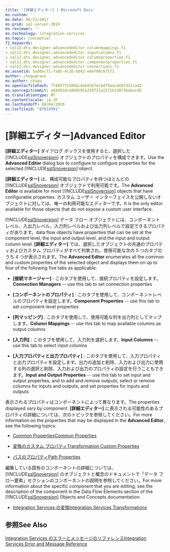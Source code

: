 ```yaml
---
title: '[詳細エディター] | Microsoft Docs'
ms.custom: ''
ms.date: 06/13/2017
ms.prod: sql-server-2014
ms.reviewer: ''
ms.technology: integration-services
ms.topic: conceptual
f1_keywords:
- sql12.dts.designer.advancededitor.columnmappings.f1
- sql12.dts.designer.advancededitor.inputcolumns.f1
- sql12.dts.designer.advancededitor.columnproperties.f1
- sql12.dts.designer.advancededitor.componentproperties.f1
- sql12.dts.designer.advancededitor.connections.f1
ms.assetid: 5ad0ac71-fa8b-4c26-bd42-e6ef00c87571
author: chugugrace
ms.author: chugu
ms.openlocfilehash: 7f4897f2589acdeb93efecbdf9aacde07d21ca42
ms.sourcegitcommit: ad4d92dce894592a259721a1571b1d8736abacdb
ms.translationtype: MT
ms.contentlocale: ja-JP
ms.lasthandoff: 08/04/2020
ms.locfileid: "87633991"
---
```

# <a name="advanced-editor"></a><span data-ttu-id="e5c69-102">[詳細エディター]</span><span class="sxs-lookup"><span data-stu-id="e5c69-102">Advanced Editor</span></span>
  <span data-ttu-id="e5c69-103">**[詳細エディター]** ダイアログ ボックスを使用すると、選択した [!INCLUDE[ssISnoversion](../includes/ssisnoversion-md.md)] オブジェクトのプロパティを構成できます。</span><span class="sxs-lookup"><span data-stu-id="e5c69-103">Use the **Advanced Editor** dialog box to configure to configure properties for the selected [!INCLUDE[ssISnoversion](../includes/ssisnoversion-md.md)] object.</span></span>  
  
 <span data-ttu-id="e5c69-104">**[詳細エディター]** は、構成可能なプロパティを持つほとんどの [!INCLUDE[ssISnoversion](../includes/ssisnoversion-md.md)] オブジェクトで利用可能です。</span><span class="sxs-lookup"><span data-stu-id="e5c69-104">The **Advanced Editor** is available for most [!INCLUDE[ssISnoversion](../includes/ssisnoversion-md.md)] objects that have configurable properties.</span></span> <span data-ttu-id="e5c69-105">カスタム ユーザー インターフェイスを公開しないオブジェクトに対しては、唯一の利用可能なエディターです。</span><span class="sxs-lookup"><span data-stu-id="e5c69-105">It is the only editor available for those objects that do not expose a custom user interface.</span></span>  
  
 [!INCLUDE[ssISnoversion](../includes/ssisnoversion-md.md)] <span data-ttu-id="e5c69-106">データ フロー オブジェクトには、コンポーネント レベル、入出力レベル、入力列レベルおよび出力列レベルで設定できるプロパティがあります。</span><span class="sxs-lookup"><span data-stu-id="e5c69-106">data flow objects have properties that can be set at the component level, the input and output level, and the input and output column level.</span></span> <span data-ttu-id="e5c69-107">**[詳細エディター]** では、選択したオブジェクトの共通のプロパティおよびカスタム プロパティがすべて列挙され、使用可能な次の 5 つのタブのうち 4 つが表示されます。</span><span class="sxs-lookup"><span data-stu-id="e5c69-107">The **Advanced Editor** enumerates all the common and custom properties of the selected object and displays them on up to four of the following five tabs as applicable:</span></span>  
  
-   <span data-ttu-id="e5c69-108">**[接続マネージャー]** : このタブを使用して、接続プロパティを設定します。</span><span class="sxs-lookup"><span data-stu-id="e5c69-108">**Connection Managers** -- use this tab to set connection properties</span></span>  
  
-   <span data-ttu-id="e5c69-109">**[コンポーネントのプロパティ]** : このタブを使用して、コンポーネントレベルのプロパティを設定します。</span><span class="sxs-lookup"><span data-stu-id="e5c69-109">**Component Properties** -- use this tab to set component-level properties</span></span>  
  
-   <span data-ttu-id="e5c69-110">**[列マッピング]** : このタブを使用して、使用可能な列を出力列としてマップします。</span><span class="sxs-lookup"><span data-stu-id="e5c69-110">**Column Mappings** -- use this tab to map available columns as output columns</span></span>  
  
-   <span data-ttu-id="e5c69-111">**[入力列]** : このタブを使用して、入力列を選択します。</span><span class="sxs-lookup"><span data-stu-id="e5c69-111">**Input Columns** -- use this tab to select input columns</span></span>  
  
-   <span data-ttu-id="e5c69-112">**[入力プロパティと出力プロパティ]** : このタブを使用して、入力プロパティと出力プロパティを設定します。出力の追加と削除、入力および出力に使用する列の選択と削除、入力および出力のプロパティの設定を行うこともできます。</span><span class="sxs-lookup"><span data-stu-id="e5c69-112">**Input and Output Properties** -- use this tab to set input and output properties; and to add and remove outputs, select or remove columns for inputs and outputs, and set properties for inputs and outputs</span></span>  
  
 <span data-ttu-id="e5c69-113">表示されるプロパティはコンポーネントによって異なります。</span><span class="sxs-lookup"><span data-stu-id="e5c69-113">The properties displayed vary by component.</span></span> <span data-ttu-id="e5c69-114">**[詳細エディター]** に表示される可能性のあるプロパティの詳細については、次のトピックを参照してください。</span><span class="sxs-lookup"><span data-stu-id="e5c69-114">For more information on the properties that may be displayed in the **Advanced Editor**, see the following topics:</span></span>  
  
-   [<span data-ttu-id="e5c69-115">Common Properties</span><span class="sxs-lookup"><span data-stu-id="e5c69-115">Common Properties</span></span>](../../2014/integration-services/common-properties.md)  
  
-   [<span data-ttu-id="e5c69-116">変換のカスタム プロパティ</span><span class="sxs-lookup"><span data-stu-id="e5c69-116">Transformation Custom Properties</span></span>](data-flow/transformations/transformation-custom-properties.md)  
  
-   [<span data-ttu-id="e5c69-117">パスのプロパティ</span><span class="sxs-lookup"><span data-stu-id="e5c69-117">Path Properties</span></span>](../../2014/integration-services/path-properties.md)  
  
 <span data-ttu-id="e5c69-118">編集している固有のコンポーネントの詳細については、 [!INCLUDE[ssISnoversion](../includes/ssisnoversion-md.md)] のオブジェクトと概念のドキュメントで「データ フロー要素」セクションのコンポーネントの説明を参照してください。</span><span class="sxs-lookup"><span data-stu-id="e5c69-118">For more information about the specific component that you are editing, see the description of the component in the Data Flow Elements section of the [!INCLUDE[ssISnoversion](../includes/ssisnoversion-md.md)] Objects and Concepts documentation:</span></span>  
  
-   [<span data-ttu-id="e5c69-119">Integration Services の変換</span><span class="sxs-lookup"><span data-stu-id="e5c69-119">Integration Services Transformations</span></span>](data-flow/transformations/integration-services-transformations.md)  
  
## <a name="see-also"></a><span data-ttu-id="e5c69-120">参照</span><span class="sxs-lookup"><span data-stu-id="e5c69-120">See Also</span></span>  
 [<span data-ttu-id="e5c69-121">Integration Services のエラーとメッセージのリファレンス</span><span class="sxs-lookup"><span data-stu-id="e5c69-121">Integration Services Error and Message Reference</span></span>](../../2014/integration-services/integration-services-error-and-message-reference.md)  
  
  
